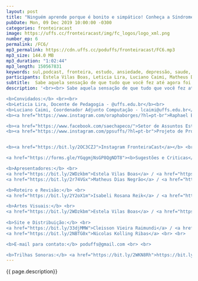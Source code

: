```yaml
---
layout: post
title: "Ninguém aprende porque é bonito e simpático! Conheça a Síndrome do Impostor."
pubDate: Mon, 09 Dec 2019 10:00:00 -0300
categories: fronteiracast
image: https://uffs.cc/fronteiracast/img/fc_logos/logo_xml.png
number_ep: 6
permalink: /FC6/ 
mp3_permalink: https://cdn.uffs.cc/poduffs/fronteiracast/FC6.mp3
mp3_size: 144.0 MB
mp3_duration: "1:02:44"
mp3_length: 150567831
keywords: sul,podcast, fronteira, estudo, ansiedade, depressão, saude, mental, assistencia, estudantil, sae, bem, estar, sindrome, impostor
participants: Estela Vilas Boas, Leticia Lira, Luciano Caimi, Matheus Dias Negrao e Raphael Borges
subtitle:  Sabe aquela sensação de que tudo que você fez até agora foi por pura sorte? No episódio desta semana do FronteiraCast nós conversamos sobre a síndrome do impostor.
description: '<br><br> Sabe aquela sensação de que tudo que você fez até agora foi por pura sorte? No episódio desta semana do FronteiraCast nós conversamos sobre a síndrome do impostor. A síndrome do impostor é uma desordem psicológica na qual a pessoa não consegue aceitar e admitir suas conquistas, pois acredita que todo o seu sucesso e êxito se devem à sorte ou porque alguém ajudou. Os convidados para conversar conosco são a professora de pedagogia e psicologa Letícia Lira, o estudante de computação Raphael Borges e o coordenador adjunto do curso de computação Luciano Caimi. <br><br>

<b>Convidados:</b> <br><br>
<b>Leticia Lira, Docente de Pedagogia - @uffs.edu.br</b><br>
<b>Luciano Caimi, Coordenador Adjunto Computação - lcaimi@uffs.edu.br</b><br><br>
<b><a href="https://www.instagram.com/oraphaborges/?hl=pt-br">Raphael Borges - Ciência da Computação</a></b><br><br>

<b><a href="https://www.facebook.com/saechapeco/">Setor de Assuntos Estudantis</a></b><br>
<b><a href="https://www.instagram.com/ppsuffs/?hl=pt-br">Projeto de Promoção à Saúde do Estudante Universitário</a></b><br><br>


<b><a href="https://bit.ly/2OC3CZJ">Instagram FronteiraCast</a></b> <br> <br>

<a href="https://forms.gle/YGqgmjNsGP8QgNDT8"><b>Sugestões e Criticas</b></a> <br> <br>

<b>Apresentadores:</b> <br>
<a href="https://bit.ly/2WDzkbm">Estela Vilas Boas</a> / <a href="https://bit.ly/2NK7aaK">Instagram</a> <br> <br> 
<a href="https://bit.ly/2r74VGx">Matheus Dias Negrão</a> / <a href="https://bit.ly/2rEOrG8">Instagram</a> <br>

<b>Roteiro e Revisão:</b> <br>
<a href="https://bit.ly/2Y2oX1m">Isabeli Rosana Reik</a> / <a href="https://bit.ly/35QCxHX">Instagram</a> <br> <br> 

<b>Artes Visuais:</b> <br>
<a href="https://bit.ly/2WDzkbm">Estela Vilas Boas</a> / <a href="https://bit.ly/2NK7aaK">Instagram</a> <br> <br> 
 
<b>Site e Distribuição:</b> <br>
<a href="https://bit.ly/33djMMW">Cleisson Vieira Raimundi</a> / <a href="https://bit.ly/37U5J2s">Instagram</a> <br> 
<a href="https://bit.ly/2NBTG0x">Nicolas Kolling Ribas</a> <br> <br>

<b>E-mail para contato:</b> poduffs@gmail.com <br> <br>

<b>Trilhas Sonoras:</b> <a href="https://bit.ly/2WKN8Rh">https://bit.ly/2WKN8Rh</a> e <a href="https://bit.ly/36BUyer">https://bit.ly/36BUyer</a> '
---
```


{{ page.description}}
